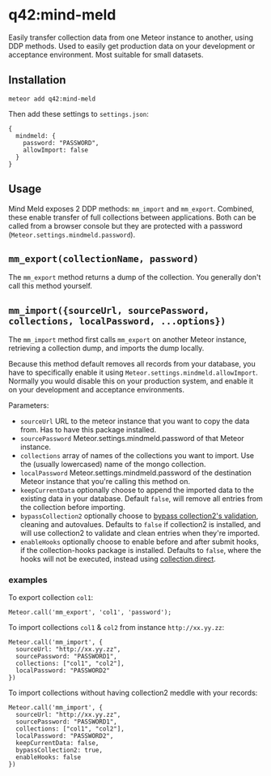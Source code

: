# q42:mind-meld

Easily transfer collection data from one Meteor instance to another, using DDP methods. Used to easily get production data on your development or acceptance environment.
Most suitable for small datasets.

## Installation

	meteor add q42:mind-meld

Then add these settings to `settings.json`:

	{
	  mindmeld: {
	    password: "PASSWORD",
	    allowImport: false
	  }
	}

## Usage
Mind Meld exposes 2 DDP methods: `mm_import` and `mm_export`. Combined, these enable transfer of full collections between applications. Both can be called from a browser console but they are protected with a password (`Meteor.settings.mindmeld.password`).

## `mm_export(collectionName, password)`
The `mm_export` method returns a dump of the collection. You generally don't call this method yourself.

## `mm_import({sourceUrl, sourcePassword, collections, localPassword, ...options})`
The `mm_import` method first calls `mm_export` on another Meteor instance, retrieving a collection dump, and imports the dump locally.

Because this method default removes all records from your database, you have to specifically enable it using `Meteor.settings.mindmeld.allowImport`. Normally you would disable this on your production system, and enable it on your development and acceptance environments.

Parameters:
* `sourceUrl` URL to the meteor instance that you want to copy the data from. Has to have this package installed.
* `sourcePassword` Meteor.settings.mindmeld.password of that Meteor instance.
* `collections` array of names of the collections you want to import. Use the (usually lowercased) name of the mongo collection.
* `localPassword` Meteor.settings.mindmeld.password of the destination Meteor instance that you're calling this method on.
* `keepCurrentData` optionally choose to append the imported data to the existing data in your database. Default `false`, will remove all entries from the collection before importing.
* `bypassCollection2` optionally choose to [bypass collection2's validation](https://github.com/aldeed/meteor-collection2#inserting-or-updating-bypassing-collection2-entirely), cleaning and autovalues. Defaults to `false` if collection2 is installed, and will use collection2 to validate and clean entries when they're imported.
* `enableHooks` optionally choose to enable before and after submit hooks, if the collection-hooks package is installed. Defaults to `false`, where the hooks will not be executed, instead using [collection.direct](https://github.com/matb33/meteor-collection-hooks#direct-access-circumventing-hooks).

### examples

To export collection `col1`:

	Meteor.call('mm_export', 'col1', 'password');

To import collections `col1` & `col2` from instance `http://xx.yy.zz`:

	Meteor.call('mm_import', {
	  sourceUrl: "http://xx.yy.zz",
	  sourcePassword: "PASSWORD1",
	  collections: ["col1", "col2"],
	  localPassword: "PASSWORD2"
	})

To import collections without having collection2 meddle with your records:

	Meteor.call('mm_import', {
	  sourceUrl: "http://xx.yy.zz",
	  sourcePassword: "PASSWORD1",
	  collections: ["col1", "col2"],
	  localPassword: "PASSWORD2",
	  keepCurrentData: false,
	  bypassCollection2: true,
	  enableHooks: false
	})

